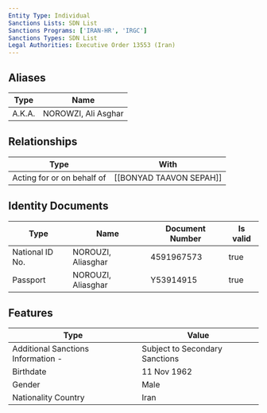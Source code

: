 ```yaml
---
Entity Type: Individual
Sanctions Lists: SDN List
Sanctions Programs: ['IRAN-HR', 'IRGC']
Sanctions Types: SDN List
Legal Authorities: Executive Order 13553 (Iran)
---
```


## Aliases
| Type  | Name      | 
|-------|-----------|
| A.K.A. | NOROWZI, Ali Asghar |

## Relationships
| Type  | With      | 
|-------|-----------|
| Acting for or on behalf of | [[BONYAD TAAVON SEPAH]] |

## Identity Documents
| Type  | Name      | Document Number | Is valid |
|-------|-----------|-----------------|----------|
| National ID No. | NOROUZI, Aliasghar | 4591967573 | true |
| Passport | NOROUZI, Aliasghar | Y53914915 | true |

## Features
| Type  | Value      |
|-------|------------|
| Additional Sanctions Information - | Subject to Secondary Sanctions |
| Birthdate | 11 Nov 1962 |
| Gender | Male |
| Nationality Country | Iran |
